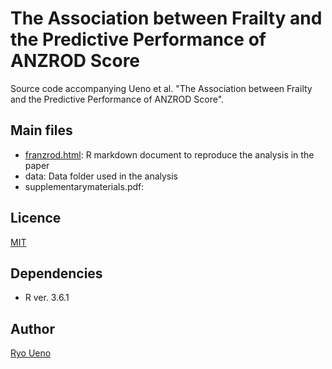 # The Association between Frailty and the Predictive Performance of ANZROD Score
Source code accompanying Ueno et al. "The Association between Frailty and the Predictive Performance of ANZROD Score".

## Main files
* [franzrod.html](https://github.com/ryo313/franzrod/edit/master/franzrod.html):
R markdown document to reproduce the analysis in the paper
* data: Data folder used in the analysis
* supplementarymaterials.pdf:

## Licence
[MIT](https://github.com/ryo313/LICENSE)

## Dependencies
* R ver. 3.6.1

## Author
[Ryo Ueno](https://github.com/ryo313/)
